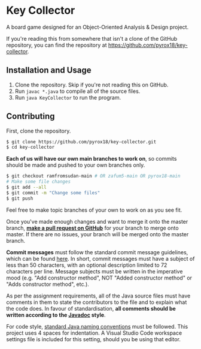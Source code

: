 # Key Collector

A board game designed for an Object-Oriented Analysis &amp; Design project.

If you're reading this from somewhere that isn't a clone of the GitHub repository, you can find the repository at https://github.com/pyrox18/key-collector.

## Installation and Usage

1. Clone the repository. Skip if you're not reading this on GitHub.
2. Run `javac *.java` to compile all of the source files.
3. Run `java KeyCollector` to run the program.

## Contributing

First, clone the repository.

```bash
$ git clone https://github.com/pyrox18/key-collector.git
$ cd key-collector
```

**Each of us will have our own main branches to work on**, so commits should be made and pushed to your own branches only.

```bash
$ git checkout ramfromsudan-main # OR zafum5-main OR pyrox18-main
# Make some file changes
$ git add --all
$ git commit -m "Change some files"
$ git push
```

Feel free to make topic branches of your own to work on as you see fit.

Once you've made enough changes and want to merge it onto the master branch, [**make a pull request on GitHub**](https://github.com/pyrox18/key-collector/pulls) for your branch to merge onto master. If there are no issues, your branch will be merged onto the master branch.

**Commit messages** must follow the standard commit message guidelines, which can be found [here](https://chris.beams.io/posts/git-commit/). In short, commit messages must have a subject of less than 50 characters, with an optional description limited to 72 characters per line. Message subjects must be written in the imperative mood (e.g. "Add constructor method", NOT "Added constructor method" or "Adds constructor method", etc.).

As per the assignment requirements, all of the Java source files must have comments in them to state the contributors to the file and to explain what the code does. In favour of standardisation, **all comments should be written according to the [Javadoc](https://en.wikipedia.org/wiki/Javadoc) style**.

For code style, [standard Java naming conventions](http://www.oracle.com/technetwork/java/codeconventions-135099.html) must be followed. This project uses 4 spaces for indentation. A Visual Studio Code workspace settings file is included for this setting, should you be using that editor.